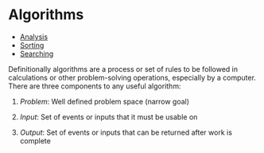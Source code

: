 # Algorithms

* [Analysis](analysis)
* [Sorting](sorting)
* [Searching](searching)

Definitionally algorithms are a process or set of rules to be followed in calculations or other problem-solving operations, especially by a computer. There are three components to any useful algorithm:

1) _Problem_: Well defined problem space (narrow goal)
  
2) _Input_: Set of events or inputs that it must be usable on

3) _Output_: Set of events or inputs that can be returned after work is complete
